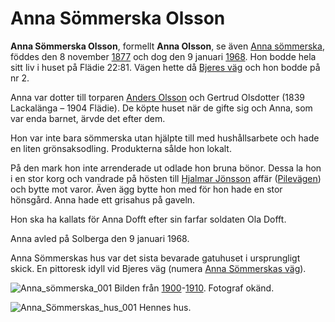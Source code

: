 # Anna Sömmerska Olsson

**Anna Sömmerska Olsson**, formellt **Anna Olsson**, se även [Anna sömmerska](anna%20sömmerska), föddes den 8 november [1877](1877) och dog den 9 januari [1968](1968). Hon bodde hela sitt liv i huset på Flädie 22:81. Vägen hette då [Bjeres väg](bjeres%20väg) och hon bodde på nr 2.

Anna var dotter till torparen [Anders Olsson](anders%20olsson) och Gertrud Olsdotter (1839 Lackalänga – 1904 Flädie). De köpte huset när de gifte sig och Anna, som var enda barnet, ärvde det efter dem.

Hon var inte bara sömmerska utan hjälpte till med hushålls­arbete och hade en liten grönsaksodling. Produkterna sålde hon lokalt.

På den mark hon inte arrenderade ut odlade hon bruna bönor. Dessa la hon i en stor korg och vandrade på hösten till [Hjalmar Jönsson](hjalmar%20jönsson) affär ([Pilevägen](pilevägen)) och bytte mot varor. Även ägg bytte hon med för hon hade en stor hönsgård. Anna hade ett grisahus på gaveln.

Hon ska ha kallats för Anna Dofft efter sin farfar soldaten Ola Dofft.

Anna avled på Solberga den 9 januari 1968.

Anna Sömmerskas hus var det sista bevarade gatuhuset i ursprungligt skick. En pittoresk idyll vid Bjeres väg (numera [Anna Sömmerskas väg](anna%20sömmerskas%20väg)).

![Anna_sömmerska_001](images/anna_sömmerska_001.jpg)
Bilden från [1900](1900)-[1910](1910). Fotograf okänd.

![Anna_Sömmerskas_hus_001](images/anna_sömmerskas_hus_001.jpeg)
Hennes hus.
